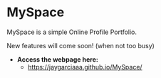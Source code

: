 # MySpace

MySpace is a simple Online Profile Portfolio.

New features will come soon! (when not too busy)

* **Access the webpage here:**
  - https://jaygarciaaa.github.io/MySpace/
